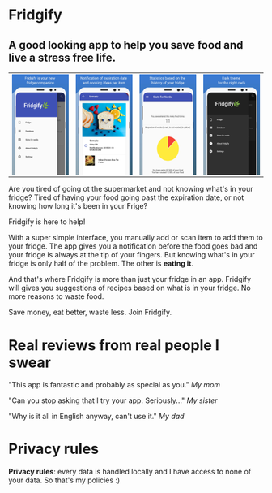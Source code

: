 # Fridgify 

## A good looking app to help you save food and live a stress free life.


<table >
  <tr>
    <td align="left"><img src="https://raw.githubusercontent.com/MalcolmMielle/Fridgify/master/4_5.8%20inch%20-%20Galaxy%20S8_screen__3.jpg" align="left"   ></td>
    <td align="right"><img src="https://raw.githubusercontent.com/MalcolmMielle/Fridgify/master/3_5.8%20inch%20-%20Galaxy%20S8_screen__3.jpg" align="left"  ></td>
    <td align="right"><img src="https://raw.githubusercontent.com/MalcolmMielle/Fridgify/master/2_5.8%20inch%20-%20Galaxy%20S8_screen__2.jpg" align="left"  ></td>
    <td align="right"><img src="https://raw.githubusercontent.com/MalcolmMielle/Fridgify/master/6_5.8%20inch%20-%20Galaxy%20S8_screen__3.jpg" align="left" ></td>
  </tr>
</table>

Are you tired of going ot the supermarket and not knowing what's in your fridge?
Tired of having your food going past the expiration date, or not knowing how long it's been in your Frige?

Fridgify is here to help!

With a super simple interface, you manually add or scan item to add them to your fridge.
The app gives you a notification before the food goes bad and your fridge is always at the tip of your fingers.
But knowing what's in your fridge is only half of the problem.
The other is **eating it**.

And that's where Fridgify is more than just your fridge in an app.
Fridgify will gives you suggestions of recipes based on what is in your fridge.
No more reasons to waste food.

Save money, eat better, waste less. Join Fridgify.


# Real reviews from real people I swear

"This app is fantastic and probably as special as you." _My mom_

"Can you stop asking that I try your app. Seriously..." _My sister_

"Why is it all in English anyway, can't use it." _My dad_

# Privacy rules

**Privacy rules**: every data is handled locally and I have access to none of your data. So that's my policies :)
